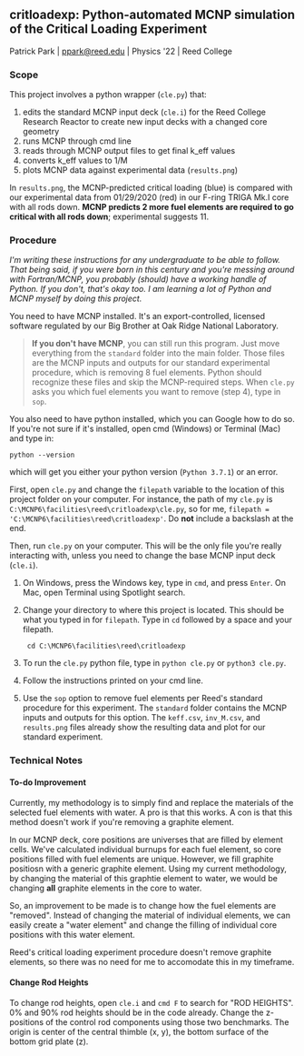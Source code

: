 ## critloadexp: Python-automated MCNP simulation of the Critical Loading Experiment

Patrick Park | <ppark@reed.edu> | Physics '22 | Reed College

### Scope

This project involves a python wrapper (`cle.py`) that:
1. edits the standard MCNP input deck (`cle.i`) for the Reed College Research Reactor to create new input decks with a changed core geometry
2. runs MCNP through cmd line
3. reads through MCNP output files to get final k_eff values
4. converts k_eff values to 1/M 
5. plots MCNP data against experimental data (`results.png`)

In `results.png`, the MCNP-predicted critical loading (blue) is compared with our experimental data from 01/29/2020 (red) in our F-ring TRIGA Mk.I core with all rods down. 
**MCNP predicts 2 more fuel elements are required to go critical with all rods down**; experimental suggests 11.

### Procedure

*I'm writing these instructions for any undergraduate to be able to follow.
That being said, if you were born in this century and you're messing around with Fortran/MCNP, you probably (should) have a working handle of Python.
If you don't, that's okay too. I am learning a lot of Python and MCNP myself by doing this project.*

You need to have MCNP installed. It's an export-controlled, licensed software regulated by our Big Brother at Oak Ridge National Laboratory.

> **If you don't have MCNP**, you can still run this program. Just move everything from the `standard` folder into the main folder.
> Those files are the MCNP inputs and outputs for our standard experimental procedure, which is removing 8 fuel elements.
> Python should recognize these files and skip the MCNP-required steps. When `cle.py` asks you which fuel elements you want to remove (step 4), type in `sop`.

You also need to have python installed, which you can Google how to do so. If you're not sure if it's installed, open cmd (Windows) or Terminal (Mac) and type in:
  
    python --version

which will get you either your python version (`Python 3.7.1`) or an error.

First, open `cle.py` and change the `filepath` variable to the location of this project folder on your computer. 
For instance, the path of my `cle.py` is `C:\MCNP6\facilities\reed\critloadexp\cle.py`, so for me, `filepath = 'C:\MCNP6\facilities\reed\critloadexp'`. Do **not** include a backslash at the end.

Then, run `cle.py` on your computer. This will be the only file you're really interacting with, unless you need to change the base MCNP input deck (`cle.i`).

1. On Windows, press the Windows key, type in `cmd`, and press `Enter`. On Mac, open Terminal using Spotlight search.
2. Change your directory to where this project is located. This should be what you typed in for `filepath`. Type in `cd` followed by a space and your filepath.
    
        cd C:\MCNP6\facilities\reed\critloadexp
    
3. To run the `cle.py` python file, type in `python cle.py` or `python3 cle.py`.
4. Follow the instructions printed on your cmd line. 
5. Use the `sop` option to remove fuel elements per Reed's standard procedure for this experiment. 
The `standard` folder contains the MCNP inputs and outputs for this option. The `keff.csv`, `inv_M.csv`, and `results.png` files already show the resulting data and plot for our standard experiment.

### Technical Notes

#### To-do Improvement
Currently, my methodology is to simply find and replace the materials of the selected fuel elements with water. 
A pro is that this works. A con is that this method doesn't work if you're removing a graphite element.

In our MCNP deck, core positions are universes that are filled by element cells. 
We've calculated individual burnups for each fuel element, so core positions filled with fuel elements are unique. 
However, we fill graphite positiosn with a generic graphite element. 
Using my current methodology, by changing the material of this graphtie element to water, 
we would be changing **all** graphite elements in the core to water.

So, an improvement to be made is to change how the fuel elements are "removed". Instead of changing the material of individual elements,
we can easily create a "water element" and change the filling of individual core positions with this water element.

Reed's critical loading experiment procedure doesn't remove graphite elements, so there was no need for me to accomodate this in my timeframe.

#### Change Rod Heights

To change rod heights, open `cle.i` and `cmd F` to search for "ROD HEIGHTS". 0% and 90% rod heights should be in the code already. Change the z-positions of the control rod components using those two benchmarks. 
The origin is center of the central thimble (x, y), the bottom surface of the bottom grid plate (z).
